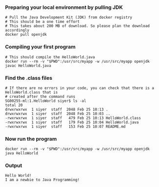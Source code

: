 ### Preparing your local environment by pulling JDK

```
# Pull the Java Development Kit (JDK) from docker registry
# This should be a one time effort
# This takes about 200 MB of download. So please plan the download accordingly
docker pull openjdk
```

### Compiling your first program
```
# This should compile the HelloWorld.java
docker run --rm -v "$PWD":/usr/src/myapp -w /usr/src/myapp openjdk javac HelloWorld.java
```

### Find the .class files

```
# If there are no errors in your code, you can check that there is a HelloWorld.class that is
# created after the command runs
SG00255-ml:1.HelloWorld siyer$ ls -al
total 20
drwxrwxrwx  1 siyer  staff  2048 Feb 25 10:13 .
drwxrwxrwx  1 siyer  staff  2048 Feb 25 10:03 ..
-rwxrwxrwx  1 siyer  staff   479 Feb 25 10:13 HelloWorld.class
-rwxrwxrwx  1 siyer  staff   179 Feb 25 10:04 HelloWorld.java
-rwxrwxrwx  1 siyer  staff   153 Feb 25 10:07 README.md
```

### Now run the program
```
docker run --rm -v "$PWD":/usr/src/myapp -w /usr/src/myapp openjdk java HelloWorld
```

### Output
```
Hello World!
I am a newbie to Java Programming!
```
